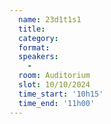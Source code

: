 ```yaml
---
  name: 23d1t1s1
  title: 
  category: 
  format: 
  speakers: 
    - 
  room: Auditorium
  slot: 10/10/2024
  time_start: '10h15'
  time_end: '11h00'
---
```

